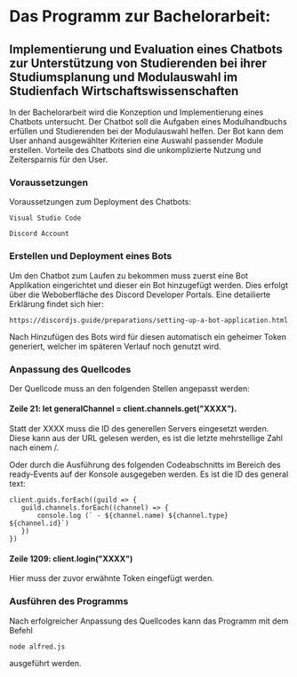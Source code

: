 # Das Programm zur Bachelorarbeit:
## Implementierung und Evaluation eines Chatbots zur Unterstützung von Studierenden bei ihrer Studiumsplanung und Modulauswahl im Studienfach Wirtschaftswissenschaften

In der Bachelorarbeit wird die Konzeption und Implementierung eines Chatbots untersucht. Der Chatbot soll die Aufgaben eines Modulhandbuchs erfüllen und Studierenden bei der Modulauswahl helfen. Der Bot kann dem User anhand ausgewählter Kriterien eine Auswahl passender Module erstellen. Vorteile des Chatbots sind die unkomplizierte Nutzung und Zeitersparnis für den User. 

### Voraussetzungen

Voraussetzungen zum Deployment des Chatbots:

```
Visual Studio Code
```
```
Discord Account
```

### Erstellen und Deployment eines Bots

Um den Chatbot zum Laufen zu bekommen muss zuerst eine Bot Applikation eingerichtet und dieser ein Bot hinzugefügt werden. Dies erfolgt über die Weboberfläche des Discord Developer Portals. Eine detailierte Erklärung findet sich hier: 
```
https://discordjs.guide/preparations/setting-up-a-bot-application.html
```
Nach Hinzufügen des Bots wird für diesen automatisch ein geheimer Token generiert, welcher im späteren Verlauf noch genutzt wird.

### Anpassung des Quellcodes

Der Quellcode muss an den folgenden Stellen angepasst werden:

#### Zeile 21: let generalChannel = client.channels.get("XXXX"). 

Statt der XXXX muss die ID des generellen Servers eingesetzt werden.
Diese kann aus der URL gelesen werden, es ist die letzte mehrstellige Zahl nach einem /.
     
Oder durch die Ausführung des folgenden Codeabschnitts im Bereich des ready-Events auf der Konsole ausgegeben werden. Es ist die ID des general text:
```
client.guids.forEach((guild => {
   guild.channels.forEach((channel) => {
       console.log (` - ${channel.name) ${channel.type} ${channel.id}`)
   })
})
```
                                     
#### Zeile 1209: client.login("XXXX")

Hier muss der zuvor erwähnte Token eingefügt werden.
    
### Ausführen des Programms

Nach erfolgreicher Anpassung des Quellcodes kann das Programm mit dem Befehl 
```
node alfred.js 
```
ausgeführt werden.
